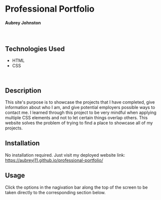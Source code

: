 # Professional Portfolio
#### Aubrey Johnston
<br>

## Technologies Used
<ul>
    <li>HTML</li>
    <li>CSS</li>
</ul>    

<br>

## Description
This site's purpose is to showcase the projects that I have completed, give information about who I am, and give potential employers possible ways to contact me. I learned through this project to be very mindful when applying multiple CSS elements and not to let certain things overlap others. This website solves the problem of trying to find a place to showcase all of my projects. 
<br>


## Installation
No installation required. Just visit my deployed website link:
<br>
https://aubreyj11.github.io/professional-portfolio/
<br>

## Usage
Click the options in the nagivation bar along the top of the screen to be taken directly to the corresponding section below. 
